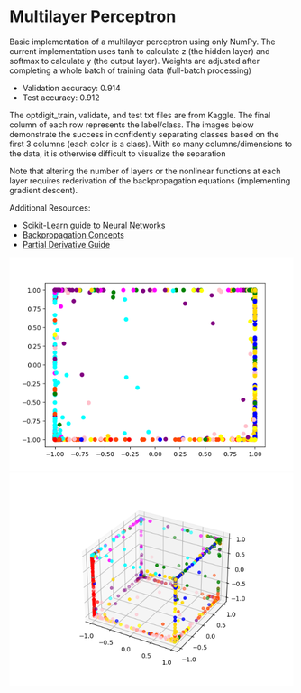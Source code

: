 # Multilayer Perceptron

Basic implementation of a multilayer perceptron using only NumPy. The current implementation uses tanh to calculate z (the hidden layer) and softmax to calculate y (the output layer). Weights are adjusted after completing a whole batch of training data (full-batch processing)

* Validation accuracy: 0.914
* Test accuracy: 0.912

The optdigit_train, validate, and test txt files are from Kaggle. The final column of each row represents the label/class. The images below demonstrate the success in confidently separating classes based on the first 3 columns (each color is a class). With so many columns/dimensions to the data, it is otherwise difficult to visualize the separation

Note that altering the number of layers or the nonlinear functions at each layer requires rederivation of the backpropagation equations (implementing gradient descent).

Additional Resources:

* [Scikit-Learn guide to Neural Networks](https://scikit-learn.org/stable/modules/neural_networks_supervised.html)
* [Backpropagation Concepts](https://hmkcode.com/ai/backpropagation-step-by-step/)
* [Partial Derivative Guide](https://medium.com/binaryandmore/beginners-guide-to-deriving-and-implementing-backpropagation-e3c1a5a1e536)

![2d_separation](2d_separation.png)
![3d_separation](3d_separation.png)
